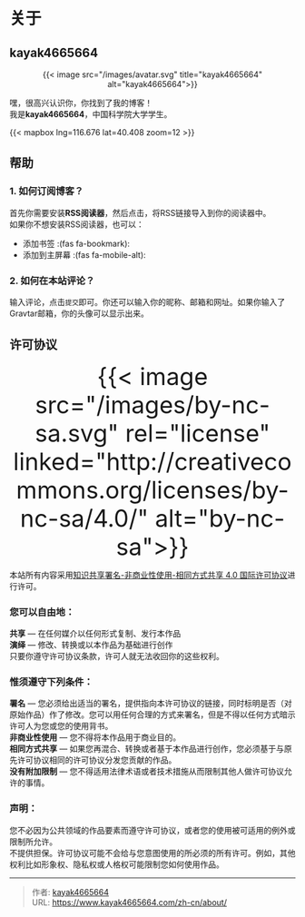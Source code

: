 # 关于


## kayak4665664

<div align="center">
{{< image src="/images/avatar.svg" title="kayak4665664" alt="kayak4665664">}}
</div>

嘿，很高兴认识你，你找到了我的博客！  
我是**kayak4665664**，中国科学院大学学生。

{{< mapbox lng=116.676 lat=40.408 zoom=12 >}}

## 帮助
### 1. 如何订阅博客？
首先你需要安装**RSS阅读器**，然后点击[<i class='fas fa-rss'></i>](/zh-cn/index.xml)，将RSS链接导入到你的阅读器中。  
如果你不想安装RSS阅读器，也可以：
- 添加书签 :(fas fa-bookmark):
- 添加到主屏幕 :(fas fa-mobile-alt):

### 2. 如何在本站评论？
输入评论，点击`提交`即可。你还可以输入你的昵称、邮箱和网址。如果你输入了Gravtar邮箱，你的头像可以显示出来。

## 许可协议

<div align="center"><big><big><big><big><big><big>
{{< image src="/images/by-nc-sa.svg" rel="license" linked="http://creativecommons.org/licenses/by-nc-sa/4.0/" alt="by-nc-sa">}}</big></big></big></big></big></big>
</div>

本站所有内容采用<a rel="license" href="https://creativecommons.org/licenses/by-nc-sa/4.0/deed.zh">知识共享署名-非商业性使用-相同方式共享 4.0 国际许可协议</a>进行许可。

### 您可以自由地：
**共享** — 在任何媒介以任何形式复制、发行本作品  
**演绎** — 修改、转换或以本作品为基础进行创作  
只要你遵守许可协议条款，许可人就无法收回你的这些权利。

### 惟须遵守下列条件：
**署名** — 您必须给出适当的署名，提供指向本许可协议的链接，同时标明是否（对原始作品）作了修改。您可以用任何合理的方式来署名，但是不得以任何方式暗示许可人为您或您的使用背书。  
**非商业性使用** — 您不得将本作品用于商业目的。  
**相同方式共享** — 如果您再混合、转换或者基于本作品进行创作，您必须基于与原先许可协议相同的许可协议分发您贡献的作品。  
**没有附加限制** — 您不得适用法律术语或者技术措施从而限制其他人做许可协议允许的事情。

### 声明：
您不必因为公共领域的作品要素而遵守许可协议，或者您的使用被可适用的例外或限制所允许。  
不提供担保。许可协议可能不会给与您意图使用的所必须的所有许可。例如，其他权利比如形象权、隐私权或人格权可能限制您如何使用作品。

---

> 作者: [kayak4665664](https://github.com/kayak4665664)  
> URL: https://www.kayak4665664.com/zh-cn/about/  

